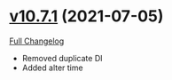 # [v10.7.1](https://github.com/clicketz/buff-overlay/tree/v10.7.1) (2021-07-05)

[Full Changelog](https://github.com/clicketz/buff-overlay/compare/v10.7...v10.7.1)

- Removed duplicate DI
- Added alter time
